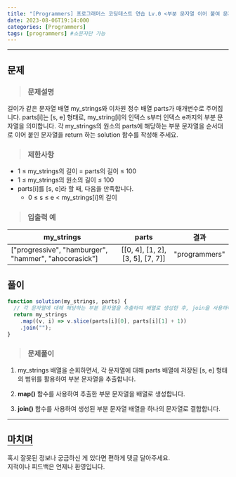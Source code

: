 ```yaml
---
title: "[Programmers] 프로그래머스 코딩테스트 연습 Lv.0 <부분 문자열 이어 붙여 문자열 만들기>"
date: 2023-08-06T19:14:000
categories: [Programmers]
tags: [programmers] #소문자만 가능
---
```


---

## <b>문제</b>

<h3><blockquote>문제설명
</blockquote></h3>

길이가 같은 문자열 배열 my_strings와 이차원 정수 배열 parts가 매개변수로 주어집니다. parts[i]는 [s, e] 형태로, my_string[i]의 인덱스 s부터 인덱스 e까지의 부분 문자열을 의미합니다. 각 my_strings의 원소의 parts에 해당하는 부분 문자열을 순서대로 이어 붙인 문자열을 return 하는 solution 함수를 작성해 주세요.

<h3><blockquote>제한사항
</blockquote></h3>

- 1 ≤ my_strings의 길이 = parts의 길이 ≤ 100
- 1 ≤ my_strings의 원소의 길이 ≤ 100
- parts[i]를 [s, e]라 할 때, 다음을 만족합니다.
  - 0 ≤ s ≤ e < my_strings[i]의 길이

<h3><blockquote>입출력 예
</blockquote></h3>

| my_strings                                            |              parts               |     결과      |
| ----------------------------------------------------- | :------------------------------: | :-----------: |
| ["progressive", "hamburger", "hammer", "ahocorasick"] | [[0, 4], [1, 2], [3, 5], [7, 7]] | "programmers" |

## <b>풀이</b>

```js
function solution(my_strings, parts) {
  // 각 문자열에 대해 해당하는 부분 문자열을 추출하여 배열로 생성한 후, join을 사용하여 하나의 문자열로 결합
  return my_strings
    .map((v, i) => v.slice(parts[i][0], parts[i][1] + 1))
    .join("");
}
```

<h3><blockquote>문제풀이
</blockquote></h3>

1. my_strings 배열을 순회하면서, 각 문자열에 대해 parts 배열에 저장된 [s, e] 형태의 범위를 활용하여 부분 문자열을 추출합니다.

2. <strong>map()</strong> 함수를 사용하여 추출한 부분 문자열을 배열로 생성합니다.

3. <strong>join()</strong> 함수를 사용하여 생성된 부분 문자열 배열을 하나의 문자열로 결합합니다.

---

## <b style="border-bottom:2px solid gray"><b>마치며</b></b>

<P>혹시 잘못된 정보나 궁금하신 게 있다면 편하게 댓글 달아주세요.<br/>
지적이나 피드백은 언제나 환영입니다.</p>
